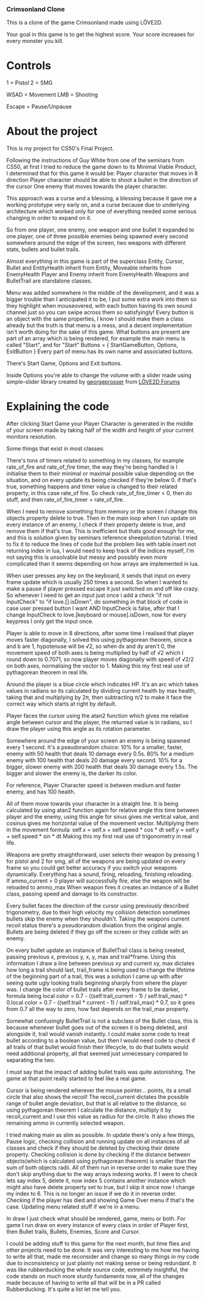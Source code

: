 ### Crimsonland Clone

This is a clone of the game Crimsonland made using LÖVE2D.

Your goal in this game is to get the highest score.
Your score increases for every monster you kill.

# Controls

1 = Pistol
2 = SMG

WSAD = Movement
LMB = Shooting

Escape = Pause/Unpause

# About the project

This is my project for CS50's Final Project.

Following the instructions of Guy White from one of the seminars from CS50, at first I tried to reduce the game down to its Minimal Viable Product, I determined that for this game it would be:
Player character that moves in 8 direction
Player character should be able to shoot a bullet in the direction of the cursor
One enemy that moves towards the player character.

This approach was a curse and a blessing, a blessing because it gave me a working prototype very early on, and a curse because due to underlying architecture which worked only for one of everything needed some serious changing in order to expand on it.

So from one player, one enemy, one weapon and one bullet it expanded to one player, one of three possible enemies being spawned every second somewhere around the edge of the screen, two weapons with different stats, bullets and bullet trails.

Almost everything in this game is part of the superclass Entity,
Cursor, Bullet and EntityHealth inherit from Entity,
Moveable inherits from EnemyHealth
Player and Enemy inherit from EnemyHealth
Weapons and BulletTrail are standalone classes.

Menu was added somewhere in the middle of the development, and it was a bigger trouble than I anticipated it to be, I put some extra work into them so they highlight when mouseovered, with each button having its own sound channel just so you can swipe across them so satisfyingly!
Every button is an object with the same properties, I know I should make them a class already but the truth is that menu is a mess, and a decent implementation isn't worth doing for the sake of this game.
What buttons are present are part of an array which is being rendered, for example the main menu is called "Start", and for "Start"
Buttons = { StartGameButton, Options, ExitButton }
Every part of menu has its own name and associated buttons.

There's Start Game, Options and Exit buttons.

Inside Options you're able to change the volume with a slider made using simple-slider library created by [georgeprosser](https://www.love2d.org/forums/memberlist.php?mode=viewprofile&u=134865) from [LÖVE2D Forums](https://www.love2d.org/forums/viewtopic.php?t=80711)

# Explaining the code

After clicking Start Game your Player Character is generated in the middle of your screen made by taking half of the width and height of your current monitors resolution.

Some things that exist in most classes:

There's tons of timers related to something in my classes, for example rate_of_fire and rate_of_fire timer, the way they're being handled is I initialise them to their minimal or maximal possible value depending on the situation, and on every update its being checked if they're below 0. if that's true, something happens and timer value is changed to their related property, in this case rate_of fire. So check rate_of_fire_timer < 0, then do stuff, and then rate_of_fire_timer = rate_of_fire.

When I need to remove something from memory or the screen I change this objects property delete to true. Then in the main loop when I run update on every instance of an enemy, I check if their property delete is true, and remove them if that's true. This is inefficient but thats good enough for me, and this is solution given by seminars reference sheepolution tutorial. I tried to fix it to reduce the lines of code but the problem lies with table.insert not returning index in lua, I would need to keep track of the indices myself, I'm not saying this is unsolvable but messy and possibly even more complicated than it seems depending on how arrays are implemented in lua.

When user presses any key on the keyboard, it sends that input on every frame update which is usually 250 times a second. So when I wanted to make a pause if player pressed escape it just switched on and off like crazy. So whenever I need to get an input just once i add a check "if not InputCheck" to "if love.[].isDown", do something in that block of code in case user pressed button I want AND InputCheck is false, after that I change InputCheck to love.[keyboard or mouse].isDown, now for every keypress I only get the input once.

Player is able to move in 8 directions, after some time I realised that player moves faster diagonally, I solved this using pythagorean theorem, since a and b are 1, hypotenuse will be √2, so when dx and dy aren't 0, the movement speed of both axes is being multiplied by half of √2 which I round down to 0.7071, so now player moves diagonally with speed of √2/2 on both axes, normalising the vector to 1.
Making this my first real use of pythagorean theorem in real life.

Around the player is a blue circle which indicates HP. It's an arc which takes values in radians so its calculated by dividing current health by max health, taking that and multiplying by 2π, then subtracting π/2 to make it face the correct way which starts at right by default.

Player faces the cursor using the atan2 function which gives me relative angle between cursor and the player, the returned value is in radians, so I draw the player using this angle as its rotation parameter.

Somewhere around the edge of your screen an enemy is being spawned every 1 second.
It's a pseudorandom choice:
10% for a smaller, faster, enemy with 50 health that deals 10 damage every 0.5s.
80% for a medium enemy with 100 health that deals 20 damage every second.
10% for a bigger, slower enemy with 200 health that deals 30 damage every 1.5s.
The bigger and slower the enemy is, the darker its color.

For reference, Player Character speed is between medium and faster enemy, and has 100 health.

All of them move towards your character in a straight line.
It is being calculated by using atan2 function again for relative angle this time between player and the enemy, using this angle for sinus gives me vertical value, and cosinus gives me horizontal value of the movement vector.
Multiplying them in the movement formula:
self.x = self.x + self.speed \* cos \* dt
self.y = self.y + self.speed \* sin \* dt
Making this my first real use of trigonometry in real life.

Weapons are pretty straightforward, user selects their weapon by pressing 1 for pistol and 2 for smg, all of the weapons are being updated on every frame so you could get better accuracy if you switch your weapons dynamically. Everything has a sound, firing, reloading, finishing reloading.  
If ammo_current > 0 player will successfully fire, else the weapon will be reloaded to ammo_max
When weapon fires it creates an instance of a Bullet class, passing speed and damage to its constructor.

Every bullet faces the direction of the cursor using previously described trigonometry, due to their high velocity my collision detection sometimes bullets skip the enemy when they shouldn't. Taking the weapons current recoil status there's a pseudorandom diviation from the original angle.
Bullets are being deleted if they go off the screen or they collide with an enemy.

On every bullet update an instance of BulletTrail class is being created, passing previous x, previous y, x, y, max and trail\*frame.
Using this information I draw a line between previous xy and current xy, max dictates how long a trail should last, trail_frame is being used to change the lifetime of the beginning part of a trail, this was a solution I came up with after seeing quite ugly looking trails beginning sharply from where the player was.
I change the color of bullet trails after every frame to be darker, formula being local color = 0.7 - ((self.trail_current - 1) / self.trail_max) \* 0.local color = 0.7 - ((self.trail \* current - 1) / self.trail_max) \* 0.7, so it goes from 0.7 all the way to zero, how fast depends on the trail_max property.

Somewhat confusingly BulletTrail is not a subclass of the Bullet class, this is because whenever bullet goes out of the screen it is being deleted, and alongside it, trail would vanish instantly. I could make some code to treat bullet according to a boolean value, but then I would need code to check if all trails of that bullet would finish their lifecycle, to do that bullets would need additional property, all that seemed just unnecessary compared to separating the two.

I must say that the impact of adding bullet trails was quite astonishing. The game at that point really started to feel like a real game.

Cursor is being rendered wherever the mouse pointer... points, its a small circle that also shows the recoil! The recoil_current dictates the possible range of bullet angle deviation, but that is all relative to the distance, so using pythagorean theorem I calculate the distance, multiply it by recoil_current and I use this value as radius for the circle.
It also shows the remaining ammo in currently selected weapon.

I tried making main as slim as possible.
In update there's only a few things, Pause logic, checking collision and running update on all instances of all classes and check if they should be deleted by checking their delete property.
Checking collision is done by checking if the distance between objects(which is calculated using pythagorean theorem) is smaller than the sum of both objects radii.
All of them run in reverse order to make sure they don't skip anything due to the way arrays indexing works. If I were to check lets say index 5, delete it, now index 5 contains another instance which might also have delete property set to true, but I skip it since now I change my index to 6. This is no longer an issue if we do it in reverse order.
Checking if the player has died and showing Game Over menu if that's the case.
Updating menu related stuff if we're in a menu.

In draw I just check what should be rendered, game, menu or both. For game I run draw on every instance of every class in order of Player first, then Bullet trails, Bullets, Enemies, Score and Cursor.

I could be adding stuff to this game for the next month, but time flies and other projects need to be done.
It was very interesting to me how me having to write all that, made me reconsider and change so many things in my code due to inconsistency or just plainly not making sense or being redundant. It was like rubberducking the whole source code, extremely insightful, the code stands on much more sturdy fundaments now, all of the changes made because of having to write all that will be in a PR called Rubberducking. It's quite a list let me tell you.

